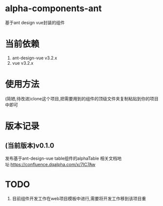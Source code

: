# alpha-components-ant

基于ant design vue封装的组件

# 当前依赖
1. ant-design-vue v3.2.x
2. vue v3.2.x

# 使用方法
(简陋,待改进)clone这个项目,把需要用到的组件的顶级文件夹复制粘贴到你的项目中即可

# 版本记录
## (当前版本)v0.1.0
发布基于ant-design-vue table组件的alphaTable
相关文档地址:https://confluence.dqalpha.com/x/7IC7Aw

# TODO
1. 目前组件开发工作在web项目模板中进行,需要将开发工作移到该项目重